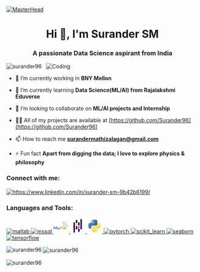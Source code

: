 [![MasterHead](https://www.omadahealth.com/hubfs/QuantifyingBehavior_Header_Animate_080818-1.gif)](https://www.linkedin.com/in/surander-sm-9b42b6199/)
<h1 align="center">Hi 👋, I'm Surander SM</h1>
<h3 align="center">A passionate Data Science aspirant from India</h3>
<img align="right" alt="Coding" width="400" src="https://repository-images.githubusercontent.com/462900780/0a10af70-6cbf-46df-9071-0ff586a3b1d6">

<p align="left"> <img src="https://komarev.com/ghpvc/?username=surander96&label=Profile%20views&color=0e75b6&style=flat" alt="surander96" /> </p>

- 🔭 I’m currently working in **BNY Mellon**

- 🌱 I’m currently learning **Data Science(ML/AI) from Rajalakshmi Eduverse**

- 👯 I’m looking to collaborate on **ML/AI projects and Internship**

- 👨‍💻 All of my projects are available at [https://github.com/Surander96](https://github.com/Surander96)

- 📫 How to reach me **surandermathizalagan@gmail.com**

- ⚡ Fun fact **Apart from digging the data; I love to explore physics & philosophy**

<h3 align="left">Connect with me:</h3>
<p align="left">
<a href="https://linkedin.com/in/https://www.linkedin.com/in/surander-sm-9b42b6199/" target="blank"><img align="center" src="https://raw.githubusercontent.com/rahuldkjain/github-profile-readme-generator/master/src/images/icons/Social/linked-in-alt.svg" alt="https://www.linkedin.com/in/surander-sm-9b42b6199/" height="30" width="40" /></a>
</p>

<h3 align="left">Languages and Tools:</h3>
<p align="left"> <a href="https://www.mathworks.com/" target="_blank" rel="noreferrer"> <img src="https://upload.wikimedia.org/wikipedia/commons/2/21/Matlab_Logo.png" alt="matlab" width="40" height="40"/> </a> <a href="https://www.microsoft.com/en-us/sql-server" target="_blank" rel="noreferrer"> <img src="https://www.svgrepo.com/show/303229/microsoft-sql-server-logo.svg" alt="mssql" width="40" height="40"/> </a> <a href="https://www.mysql.com/" target="_blank" rel="noreferrer"> <img src="https://raw.githubusercontent.com/devicons/devicon/master/icons/mysql/mysql-original-wordmark.svg" alt="mysql" width="40" height="40"/> </a> <a href="https://pandas.pydata.org/" target="_blank" rel="noreferrer"> <img src="https://raw.githubusercontent.com/devicons/devicon/2ae2a900d2f041da66e950e4d48052658d850630/icons/pandas/pandas-original.svg" alt="pandas" width="40" height="40"/> </a> <a href="https://www.python.org" target="_blank" rel="noreferrer"> <img src="https://raw.githubusercontent.com/devicons/devicon/master/icons/python/python-original.svg" alt="python" width="40" height="40"/> </a> <a href="https://pytorch.org/" target="_blank" rel="noreferrer"> <img src="https://www.vectorlogo.zone/logos/pytorch/pytorch-icon.svg" alt="pytorch" width="40" height="40"/> </a> <a href="https://scikit-learn.org/" target="_blank" rel="noreferrer"> <img src="https://upload.wikimedia.org/wikipedia/commons/0/05/Scikit_learn_logo_small.svg" alt="scikit_learn" width="40" height="40"/> </a> <a href="https://seaborn.pydata.org/" target="_blank" rel="noreferrer"> <img src="https://seaborn.pydata.org/_images/logo-mark-lightbg.svg" alt="seaborn" width="40" height="40"/> </a> <a href="https://www.tensorflow.org" target="_blank" rel="noreferrer"> <img src="https://www.vectorlogo.zone/logos/tensorflow/tensorflow-icon.svg" alt="tensorflow" width="40" height="40"/> </a> </p>

<p><img align="left" src="https://github-readme-stats.vercel.app/api/top-langs?username=surander96&show_icons=true&locale=en&layout=compact" alt="surander96" /></p>

<p>&nbsp;<img align="center" src="https://github-readme-stats.vercel.app/api?username=surander96&show_icons=true&locale=en" alt="surander96" /></p>

<p><img align="center" src="https://github-readme-streak-stats.herokuapp.com/?user=surander96&" alt="surander96" /></p>
